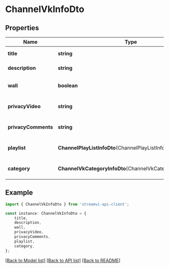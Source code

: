# ChannelVkInfoDto


## Properties

Name | Type | Description | Notes
------------ | ------------- | ------------- | -------------
**title** | **string** | Title of the channel | [default to undefined]
**description** | **string** |  | [default to undefined]
**wall** | **boolean** |  | [optional] [default to undefined]
**privacyVideo** | **string** |  | [optional] [default to undefined]
**privacyComments** | **string** |  | [optional] [default to undefined]
**playlist** | **ChannelPlayListInfoDto**(ChannelPlayListInfoDto.md) |  | [optional] [default to undefined]
**category** | **ChannelVkCategoryInfoDto**(ChannelVkCategoryInfoDto.md) |  | [optional] [default to undefined]

## Example

```typescript
import { ChannelVkInfoDto } from 'streamvi-api-client';

const instance: ChannelVkInfoDto = {
    title,
    description,
    wall,
    privacyVideo,
    privacyComments,
    playlist,
    category,
};
```

[[Back to Model list]](../README.md#documentation-for-models) [[Back to API list]](../README.md#documentation-for-api-endpoints) [[Back to README]](../README.md)
